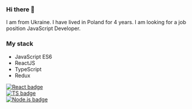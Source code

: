 ### Hi there 👋

I am from Ukraine. I have lived in Poland for 4 years.
I am looking for a job position JavaScript Developer.

###  My stack

- JavaScript ES6
- ReactJS
- TypeScript
- Redux





[![React badge](https://img.shields.io/badge/React-user-61DBFB.svg)](https://pl.reactjs.org/) <br>
[![TS badge](https://img.shields.io/badge/Typescript-user-007ACC.svg)](https://www.typescriptlang.org/) <br>
[![Node.js badge](https://img.shields.io/badge/Node-user-68A063.svg)](https://nodejs.org/en/) <br>

<!--
**korolvitalii/korolvitalii** is a ✨ _special_ ✨ repository because its `README.md` (this file) appears on your GitHub profile.

Here are some ideas to get you started:

- 🔭 I’m currently working on ...
- 🌱 I’m currently learning ...
- 👯 I’m looking to collaborate on ...
- 🤔 I’m looking for help with ...
- 💬 Ask me about ...
- 📫 How to reach me: ...
- 😄 Pronouns: ...
- ⚡ Fun fact: ...
-->
